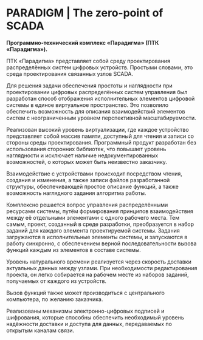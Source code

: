 # PARADIGM | The zero-point of SCADA

**Программно-технический комплекс «Парадигма» (ПТК «Парадигма»).**

ПТК «Парадигма» представляет собой среду проектирования распределённых систем
цифровых устройств. Простыми словами, это среда проектирования связанных узлов SCADA.

Для решения задачи обеспечения простоты и наглядности при проектировании цифровых
распределённых систем управления был разработан способ отображения исполнительных
элементов цифровой системы в единое виртуальное пространство. Это позволило обеспечить
возможность для описания взаимодействий элементов систем с неограниченным уровнем
перспективной масштабируемости.

Реализован высокий уровень виртуализации, где каждое устройство представляет собой
массив памяти, доступный для чтения и записи со стороны среды проектирования.
Программный продукт разработан без использования сторонних библиотек, что
повышает уровень наглядности и исключает наличие недокументированных возможностей, о
которых может быть неизвестно заказчику.

Взаимодействие с устройствами происходит посредством чтения, создания и изменения,
а также записи файлов разработанной структуры, обеспечивающей простое описание функций, а
также возможность наглядного задания алгоритма работы.

Комплексно решается вопрос управления распределёнными ресурсами системы, путём
формирования принципов взаимодействия между её отдельными элементами с одного рабочего
места. Тем самым, проект, созданный в среде разработки, преобразуется в набор заданий для
каждого элемента проектируемой системы. Задания загружаются в исполнительные элементы
системы, и запускаются в работу синхронно, с обеспечением верной последовательности
вызова функций каждым из элементов в составе системы.

Уровень натурального времени реализуется через скорость доставки актуальных данных
между узлами. При необходимости редактирования проекта, он легко собирается на рабочем
месте из наборов заданий, получаемых от каждого из устройств.

Вызов функций также может производиться с центрального компьютера, по желанию
заказчика.

Реализованы механизмы электронно-цифровых подписей и шифрования, которые
способны обеспечить необходимый уровень надёжности доставки и доступа для данных,
передаваемых по открытым каналам связи.
